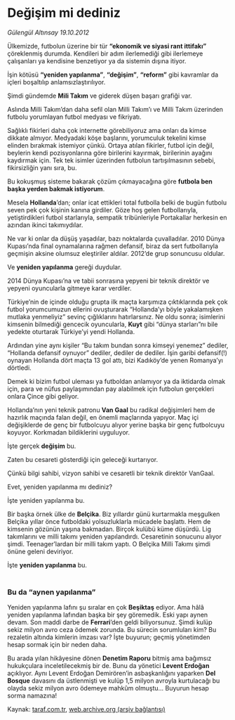 # Değişim mi dediniz

*Gülengül Altınsay 19.10.2012*

<div class="yazi"><p>Ülkemizde, futbolun üzerine bir tür <b>“ekonomik ve siyasi rant ittifakı”</b> çöreklenmiş durumda. Kendileri bir adım ilerlemediği gibi ilerlemeye çalışanları ya kendisine benzetiyor ya da sistemin dışına itiyor.</p>
<p>İşin kötüsü <b>“yeniden yapılanma”</b>, <b>“değişim”</b>, <b>“reform”</b> gibi kavramlar da içleri boşaltılıp anlamsızlaştırılıyor.</p>
<p>Şimdi gündemde <b>Mili Takım</b> ve giderek düşen başarı grafiği var.</p>
<p>Aslında Milli Takım’dan daha sefil olan Milli Takım’ı ve Milli Takım üzerinden futbolu yorumlayan futbol medyası ve fikriyatı.</p>
<p>Sağlıklı fikirleri daha çok internette görebiliyoruz ama onları da kimse dikkate almıyor. Medyadaki köşe başlarını, yorumculuk tekelini kimse elinden bırakmak istemiyor çünkü. Ortaya atılan fikirler, futbol için değil, beylerin kendi pozisyonlarına göre birilerini kayırmak, birilerinin ayağını kaydırmak için. Tek tek isimler üzerinden futbolun tartışılmasının sebebi, fikirsizliğin yanı sıra, bu. </p>
<p>Bu kokuşmuş sisteme bakarak çözüm çıkmayacağına göre <b>futbola ben başka yerden bakmak istiyorum</b>.</p>
<p>Mesela <b>Hollanda</b>’dan; onlar icat ettikleri total futbolla belki de bugün futbolu seven pek çok kişinin kanına girdiler. Göze hoş gelen futbollarıyla, yetiştirdikleri futbol starlarıyla, sempatik tribünleriyle Portakallar herkesin en azından ikinci takımıydılar.</p>
<p>Ne var ki onlar da düşüş yaşadılar, bazı noktalarda çuvalladılar. 2010 Dünya Kupası’nda final oynamalarına rağmen defansif, biraz da sert futbollarıyla geçmişin aksine olumsuz eleştiriler aldılar. 2012’de grup sonuncusu oldular.</p>
<p>Ve <b>yeniden yapılanma</b> gereği duydular.</p>
<p>2014 Dünya Kupası’na ve tabii sonrasına yepyeni bir teknik direktör ve yepyeni oyuncularla gitmeye karar verdiler. </p>
<p>Türkiye’nin de içinde olduğu grupta ilk maçta karşımıza çıktıklarında pek çok futbol yorumcumuzun ellerini ovuşturarak “Hollanda’yı böyle yakalamışken mutlaka yenmeliyiz” sevinç çığlıklarını hatırlarsınız. Ne oldu sonra; isimlerini kimsenin bilmediği gencecik oyuncularla, <b>Kuyt</b> gibi “dünya starları”nı bile yedekte oturtarak Türkiye’yi yendi Hollanda.</p>
<p>Ardından yine aynı kişiler “Bu takım bundan sonra kimseyi yenemez” dediler, “Hollanda defansif oynuyor” dediler, dediler de dediler. İşin garibi defansif(!) oynayan Hollanda dört maçta 13 gol attı, bizi Kadıköy’de yenen Romanya’yı dörtledi.</p>
<p>Demek ki bizim futbol uleması ya futboldan anlamıyor ya da iktidarda olmak için, para ve nüfus paylaşımından pay alabilmek için futbolun gerçekleri onlara Çince gibi geliyor. </p>
<p>Hollanda’nın yeni teknik patronu <b>Van Gaal</b> bu radikal değişimleri hem de hazırlık maçında falan değil, en önemli maçlarında yapıyor. Maç içi değişiklerde de genç bir futbolcuyu alıyor yerine başka bir genç futbolcuyu koyuyor. Korkmadan bildiklerini uyguluyor.</p>
<p>İşte gerçek <b>değişim</b> bu.</p>
<p>Zaten bu cesareti gösterdiği için geleceği kurtarıyor.</p>
<p>Çünkü bilgi sahibi, vizyon sahibi ve cesaretli bir teknik direktör VanGaal.</p>
<p>Evet, yeniden yapılanma mı dediniz?</p>
<p>İşte yeniden yapılanma bu.</p>
<p>Bir başka örnek ülke de <b>Belçika</b>. Biz yıllardır günü kurtarmakla meşgulken Belçika yıllar önce futboldaki yolsuzluklarla mücadele başlattı. Hem de kimsenin gözünün yaşına bakmadan. Birçok kulübü küme düşürdü. Lig takımlarını ve milli takımı yeniden yapılandırdı. Cesaretinin sonucunu alıyor şimdi. Teenager’lardan bir milli takım yaptı. O Belçika Milli Takımı şimdi önüne geleni deviriyor.</p>
<p>İşte <b>yeniden yapılanma</b> bu.</p>
<h3><br/>Bu da “aynen yapılanma”</h3>
<p>Yeniden yapılanma lafını şu sıralar en çok <b>Beşiktaş</b> ediyor. Ama hâlâ yeniden yapılanma lafından başka bir şey göremedik. Eski yapı aynen devam. Son maddi darbe de <b>Ferrari</b>’den geldi biliyorsunuz. Şimdi kulüp sekiz milyon avro ceza ödemek zorunda. Bu sürecin sorumluları kim? Bu rezaletin altında kimlerin imzası var? İşte buyurun; geçmiş yönetimden hesap sormak için bir neden daha.</p>
<p>Bu arada yılan hikâyesine dönen <b>Denetim Raporu</b> bitmiş ama bağımsız hukukçulara inceletilecekmiş bir de. Bunu da yönetici <b>Levent Erdoğan</b> açıklıyor. Aynı Levent Erdoğan Demirören’in asbaşkanlığını yaparken <b>Del Bosque</b> davasını da üstlenmişti ve kulüp 1,5 milyon avroyla kurtulacağı bu olayda sekiz milyon avro ödemeye mahkûm olmuştu... Buyurun hesap sorma namazına!</p>
</div>

Kaynak: [taraf.com.tr](http://www.taraf.com.tr/gulengul-altinsay/makale-degisim-mi-dediniz.htm), [web.archive.org (arşiv bağlantısı)](http://web.archive.org/web/20131107131007/http://www.taraf.com.tr/gulengul-altinsay/makale-degisim-mi-dediniz.htm)
